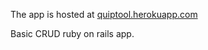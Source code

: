 The app is hosted at [quiptool.herokuapp.com](quiptool.herokuapp.com)

Basic CRUD ruby on rails app.
